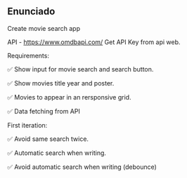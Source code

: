 ## Enunciado

Create movie search app

API - https://www.omdbapi.com/
Get API Key from api web.

Requirements:

✅ Show input for movie search and search button.

✅ Show movies title year and poster.

✅ Movies to appear in an rersponsive grid.

✅ Data fetching from API

First iteration:

✅ Avoid same search twice.

✅ Automatic search when writing.

✅ Avoid automatic search when writing (debounce)
